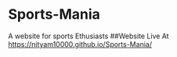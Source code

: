 # Sports-Mania
A website for sports Ethusiasts
##Website Live At  https://nityam10000.github.io/Sports-Mania/
